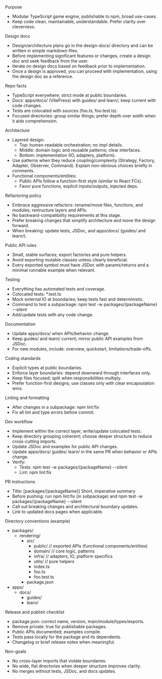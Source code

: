 Purpose
- Modular TypeScript game engine, publishable to npm, broad use-cases.
- Keep code clean, maintainable, understandable. Prefer clarity over cleverness.

Design docs
- Design/architecture plans go in the design-docs/ directory and can be written in simple markdown files.
- Before implementing significant features or changes, create a design doc and seek feedback from the user.
- Iterate on design docs based on feedback prior to implementation.
- Once a design is approved, you can proceed with implementation, using the design doc as a reference.

Repo facts
- TypeScript everywhere; strict mode at public boundaries.
- Docs: apps/docs/ (VitePress) with guides/ and learn/; keep current with code changes.
- Tests are colocated with sources (foo.ts, foo.test.ts).
- Focused directories: group similar things; prefer depth over width when it aids comprehension.

Architecture
- Layered design:
  - Top: human-readable orchestration; no impl details.
  - Middle: domain logic and reusable patterns; clear interfaces.
  - Bottom: implementation (IO, adapters, platform).
- Use patterns when they reduce coupling/complexity (Strategy, Factory, Adapter, Observer, Command). Explain non-obvious choices briefly in comments.
- Functional components/entities:
  - Public APIs follow a function-first style (similar to React FCs).
  - Favor pure functions, explicit inputs/outputs, injected deps.

Refactoring policy
- Embrace aggressive refactors: rename/move files, functions, and modules; restructure layers and APIs.
- No backward-compatibility requirements at this stage.
- Prefer breaking changes that simplify architecture and move the design forward.
- When breaking: update tests, JSDoc, and apps/docs/ (guides/ and learn/).

Public API rules
- Small, stable surfaces; export factories and pure helpers.
- Avoid exporting mutable classes unless clearly beneficial.
- Every exported symbol must have JSDoc with params/returns and a minimal runnable example when relevant.

Testing
- Everything has automated tests and coverage.
- Colocated tests: *.test.ts
- Mock external IO at boundaries; keep tests fast and deterministic.
- Command to test a subpackage:
  npm test -w packages/{packageName} --silent
- Add/update tests with any code change.

Documentation
- Update apps/docs/ when APIs/behavior change.
- Keep guides/ and learn/ current; mirror public API examples from JSDoc.
- For new modules, include: overview, quickstart, limitations/trade-offs.

Coding standards
- Explicit types at public boundaries.
- Enforce layer boundaries: depend downward through interfaces only.
- Keep files focused; split when responsibilities multiply.
- Prefer function-first designs; use classes only with clear encapsulation wins.

Linting and formatting
- After changes in a subpackage:
  npm lint:fix
- Fix all lint and type errors before commit.

Dev workflow
- Implement within the correct layer; write/update colocated tests.
- Keep directory grouping coherent; choose deeper structure to reduce cross-cutting imports.
- Update JSDoc and examples for public API changes.
- Update apps/docs/ guides/ learn/ in the same PR when behavior or APIs change.
- Verify:
  - Tests: npm test -w packages/{packageName} --silent
  - Lint:  npm lint:fix

PR instructions
- Title: [packages/{packageName}] Short, imperative summary
- Before pushing: run npm lint:fix (in subpackage) and npm test -w packages/{packageName} --silent
- Call out breaking changes and architectural boundary updates.
- Link to updated docs pages when applicable.

Directory conventions (example)
- packages/
  - rendering/
    - src/
      - public/   // exported APIs (functional components/entities)
      - domain/   // core logic, patterns
      - infra/    // adapters, IO, platform specifics
      - utils/    // pure helpers
      - index.ts
      - foo.ts
      - foo.test.ts
    - package.json
- apps/
  - docs/
    - guides/
    - learn/

Release and publish checklist
- package.json: correct name, version, main/module/types/exports.
- Remove private: true for publishable packages.
- Public APIs documented; examples compile.
- Tests pass locally for the package and its dependents.
- Changelog or brief release notes when meaningful.

Non-goals
- No cross-layer imports that violate boundaries.
- No wide, flat directories when deeper structure improves clarity.
- No merges without tests, JSDoc, and docs updates.

